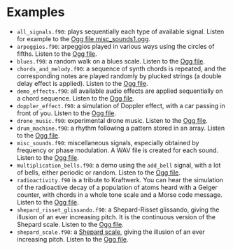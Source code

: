 # Examples

- `all_signals.f90`: plays sequentially each type of available signal. Listen for example to the [Ogg file misc_sounds1.ogg](http://magnin.plil.net/IMG/ForSynth/misc_sounds1.ogg).
- `arpeggios.f90`: arpeggios played in various ways using the circles of fifths. Listen to the [Ogg file](http://magnin.plil.net/IMG/ForSynth/arpeggios.ogg).
- `blues.f90`: a random walk on a blues scale. Listen to the [Ogg file](http://magnin.plil.net/IMG/ForSynth/blues.ogg).
- `chords_and_melody.f90`: a sequence of synth chords is repeated, and the corresponding notes are played randomly by plucked strings (a double delay effect is applied). Listen to the [Ogg file](http://magnin.plil.net/IMG/ForSynth/chords_and_melody.ogg).
- `demo_effects.f90`: all available audio effects are applied sequentially on a chord sequence. Listen to the [Ogg file](http://magnin.plil.net/IMG/ForSynth/demo_effects.ogg).
- `doppler_effect.f90`: a simulation of Doppler effect, with a car passing in front of you. Listen to the [Ogg file](http://magnin.plil.net/IMG/ForSynth/doppler_effect.ogg).
- `drone_music.f90`: experimental drone music. Listen to the [Ogg file](http://magnin.plil.net/IMG/ForSynth/drone_music.ogg).
- `drum_machine.f90`: a rhythm following a pattern stored in an array. Listen to the [Ogg file](http://magnin.plil.net/IMG/ForSynth/drum_machine.ogg).
- `misc_sounds.f90`: miscellaneous signals, especially obtained by frequency or phase modulation. A WAV file is created for each sound. Listen to the [Ogg file](http://magnin.plil.net/IMG/ForSynth/misc_sounds.ogg).
- `multiplication_bells.f90`: a demo using the `add_bell` signal, with a lot of bells, either periodic or random. Listen to the [Ogg file](http://magnin.plil.net/IMG/ForSynth/multiplication_bells.ogg).
- `radioactivity.f90` is a tribute to Kraftwerk. You can hear the simulation of the radioactive decay of a population of atoms heard with a Geiger counter, with chords in a whole tone scale and a Morse code message. Listen to the [Ogg file](http://magnin.plil.net/IMG/ForSynth/radioactivity.ogg).
- `shepard_risset_glissando.f90`: a Shepard-Risset glissando, giving the illusion of an ever increasing pitch. It is the continuous version of the Shepard scale. Listen to the [Ogg file](http://magnin.plil.net/IMG/ForSynth/shepard_risset_glissando.ogg).
- `shepard_scale.f90`: a [Shepard scale](https://en.wikipedia.org/wiki/Shepard_tone), giving the illusion of an ever increasing pitch. Listen to the [Ogg file](http://magnin.plil.net/IMG/ForSynth/shepard_scale.ogg).
